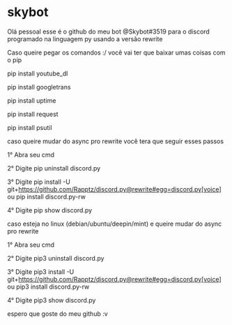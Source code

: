 # skybot

Olá pessoal esse é o github do meu bot @Skybot#3519 para o discord programado na linguagem py usando a versão rewrite

Caso queire pegar os comandos :/ você vai ter que baixar umas coisas com o pip

pip install youtube_dl

pip install googletrans

pip install uptime

pip install request

pip install psutil

caso queire mudar do async pro rewrite você tera que seguir esses passos 

1° Abra seu cmd

2° Digite pip uninstall discord.py

3° Digite pip install -U git+https://github.com/Rapptz/discord.py@rewrite#egg=discord.py[voice] ou pip install discord.py-rw

4° Digite pip show discord.py

caso esteja no linux (debian/ubuntu/deepin/mint) e queire mudar do async pro rewrite

1° Abra seu cmd

2° Digite pip3 uninstall discord.py

3° Digite pip3 install -U git+https://github.com/Rapptz/discord.py@rewrite#egg=discord.py[voice] ou pip3 install discord.py-rw

4° Digite pip3 show discord.py

espero que goste do meu github :v
